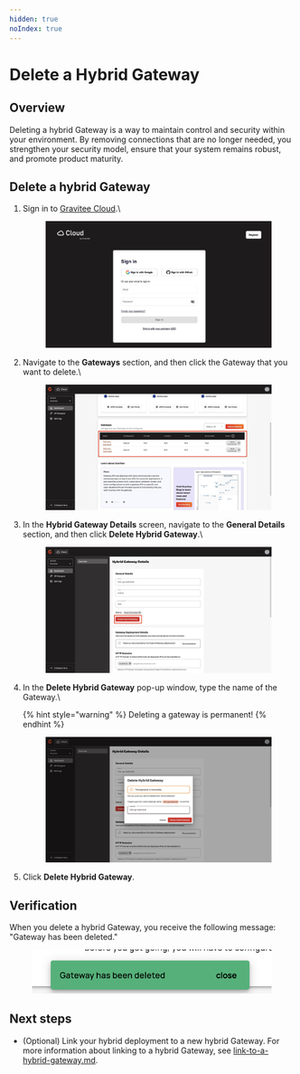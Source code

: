 ```yaml
---
hidden: true
noIndex: true
---
```


# Delete a Hybrid Gateway

## Overview&#x20;

Deleting a hybrid Gateway is a way to maintain control and security within your environment. By removing connections that are no longer needed, you strengthen your security model, ensure that your system remains robust, and promote product maturity.

## Delete a hybrid Gateway

1.  Sign in to [Gravitee Cloud](https://cloud.gravitee.io/).\


    <figure><img src="../../.gitbook/assets/image (4).png" alt=""><figcaption></figcaption></figure>


2.  Navigate to the **Gateways** section, and then click the Gateway that you want to delete.\


    <figure><img src="../../.gitbook/assets/4F6BF985-5015-4CA0-ABA0-526FD7E1AC90_1_201_a.jpeg" alt=""><figcaption></figcaption></figure>
3.  In the **Hybrid Gateway Details** screen, navigate to the **General Details** section, and then click **Delete Hybrid Gateway**.\


    <figure><img src="../../.gitbook/assets/D3015E55-B5A1-4A0F-9019-40F12F227506_1_201_a.jpeg" alt=""><figcaption></figcaption></figure>
4.  In the **Delete Hybrid Gateway** pop-up window, type the name of the Gateway.\


    {% hint style="warning" %}
    Deleting a gateway is permanent!
    {% endhint %}



    <figure><img src="../../.gitbook/assets/855489F0-7197-46F9-9878-78EDEDD0BF9D_1_201_a.jpeg" alt=""><figcaption></figcaption></figure>
5. Click **Delete Hybrid Gateway**.

## Verification

When you delete a hybrid Gateway, you receive the following message: "Gateway has been deleted."

<figure><img src="../../.gitbook/assets/image (5) (4) (1).png" alt=""><figcaption></figcaption></figure>

## Next steps

* (Optional) Link your hybrid deployment to a new hybrid Gateway. For more information about linking to a hybrid Gateway, see [link-to-a-hybrid-gateway.md](link-to-a-hybrid-gateway.md "mention").
